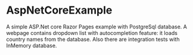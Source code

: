 # AspNetCoreExample

A simple ASP.Net core Razor Pages example with PostgreSql database.
A webpage contains dropdown list with autocompletion feature: it loads country names from the database.
Also there are integration tests with InMemory database. 